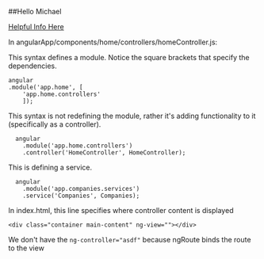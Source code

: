 ##Hello Michael

[Helpful Info Here](https://docs.angularjs.org/guide/di)

In angularApp/components/home/controllers/homeController.js:

This syntax defines a module. Notice the square brackets that specify the dependencies.

```
angular
.module('app.home', [
    'app.home.controllers'
    ]);
```

This syntax is not redefining the module, rather it's adding functionality to it
(specifically as a controller). 
```
  angular
    .module('app.home.controllers')
    .controller('HomeController', HomeController);

```

This is defining a service.
```
  angular
    .module('app.companies.services')
    .service('Companies', Companies);
```

In index.html, this line specifies where controller content is displayed
```
<div class="container main-content" ng-view=""></div>
```
We don't have the `ng-controller="asdf"` because ngRoute binds the route to the view